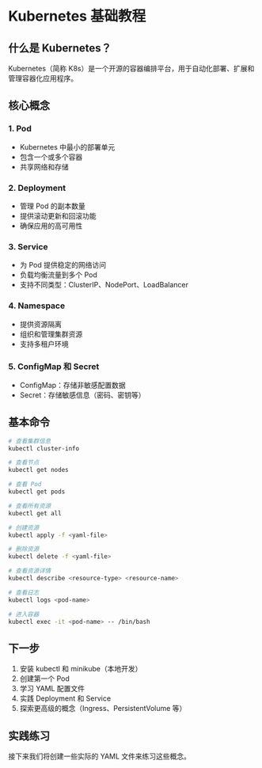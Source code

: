 # Kubernetes 基础教程

## 什么是 Kubernetes？

Kubernetes（简称 K8s）是一个开源的容器编排平台，用于自动化部署、扩展和管理容器化应用程序。

## 核心概念

### 1. Pod
- Kubernetes 中最小的部署单元
- 包含一个或多个容器
- 共享网络和存储

### 2. Deployment
- 管理 Pod 的副本数量
- 提供滚动更新和回滚功能
- 确保应用的高可用性

### 3. Service
- 为 Pod 提供稳定的网络访问
- 负载均衡流量到多个 Pod
- 支持不同类型：ClusterIP、NodePort、LoadBalancer

### 4. Namespace
- 提供资源隔离
- 组织和管理集群资源
- 支持多租户环境

### 5. ConfigMap 和 Secret
- ConfigMap：存储非敏感配置数据
- Secret：存储敏感信息（密码、密钥等）

## 基本命令

```bash
# 查看集群信息
kubectl cluster-info

# 查看节点
kubectl get nodes

# 查看 Pod
kubectl get pods

# 查看所有资源
kubectl get all

# 创建资源
kubectl apply -f <yaml-file>

# 删除资源
kubectl delete -f <yaml-file>

# 查看资源详情
kubectl describe <resource-type> <resource-name>

# 查看日志
kubectl logs <pod-name>

# 进入容器
kubectl exec -it <pod-name> -- /bin/bash
```

## 下一步

1. 安装 kubectl 和 minikube（本地开发）
2. 创建第一个 Pod
3. 学习 YAML 配置文件
4. 实践 Deployment 和 Service
5. 探索更高级的概念（Ingress、PersistentVolume 等）

## 实践练习

接下来我们将创建一些实际的 YAML 文件来练习这些概念。